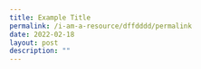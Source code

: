 ```yaml
---
title: Example Title
permalink: /i-am-a-resource/dffdddd/permalink
date: 2022-02-18
layout: post
description: ""
---
```

